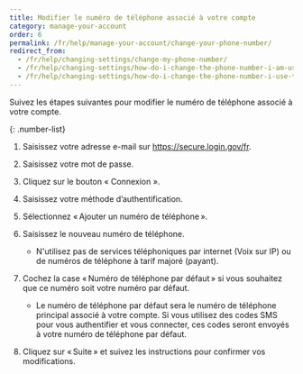 ```yaml
---
title: Modifier le numéro de téléphone associé à votre compte
category: manage-your-account
order: 6
permalink: /fr/help/manage-your-account/change-your-phone-number/
redirect_from:
  - /fr/help/changing-settings/change-my-phone-number/
  - /fr/help/changing-settings/how-do-i-change-the-phone-number-i-am-using-with-my-account/
  - /fr/help/changing-settings/how-do-i-change-the-phone-number-i-use-to-sign-in/
---
```

Suivez les étapes suivantes pour modifier le numéro de téléphone associé à votre compte.

{: .number-list}

1. Saisissez votre adresse e-mail sur <https://secure.login.gov/fr>.
2. Saisissez votre mot de passe.
3. Cliquez sur le bouton « Connexion ».
4. Saisissez votre méthode d’authentification.
5. Sélectionnez « Ajouter un numéro de téléphone ».
6. Saisissez le nouveau numéro de téléphone.

   * N'utilisez pas de services téléphoniques par internet (Voix sur IP) ou de numéros de téléphone à tarif majoré (payant).
7. Cochez la case « Numéro de téléphone par défaut » si vous souhaitez que ce numéro soit votre numéro par défaut.

   * Le numéro de téléphone par défaut sera le numéro de téléphone principal associé à votre compte. Si vous utilisez des codes SMS pour vous authentifier et vous connecter, ces codes seront envoyés à votre numéro de téléphone par défaut.
8. Cliquez sur « Suite » et suivez les instructions pour confirmer vos modifications.
